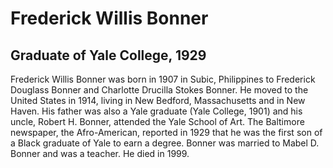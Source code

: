# Frederick Willis Bonner
## Graduate of Yale College, 1929
Frederick Willis Bonner was born in 1907 in Subic, Philippines to Frederick Douglass Bonner and Charlotte Drucilla Stokes Bonner. He moved to the United States in 1914, living in New Bedford, Massachusetts and in New Haven. His father was also a Yale graduate (Yale College, 1901) and his uncle, Robert H. Bonner, attended the Yale School of Art. The Baltimore newspaper, the Afro-American, reported in 1929 that he was the first son of a Black graduate of Yale to earn a degree. Bonner was married to Mabel D. Bonner and was a teacher. He died in 1999.
